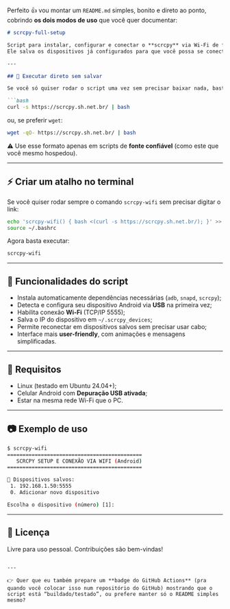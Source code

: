 Perfeito 👍 vou montar um `README.md` simples, bonito e direto ao ponto, cobrindo **os dois modos de uso** que você quer documentar:

````markdown
# scrcpy-full-setup

Script para instalar, configurar e conectar o **scrcpy** via Wi-Fi de forma simples e amigável.  
Ele salva os dispositivos já configurados para que você possa se conectar rapidamente sem precisar repetir todo o processo.

---

## 🚀 Executar direto sem salvar

Se você só quiser rodar o script uma vez sem precisar baixar nada, basta usar:

```bash
curl -s https://scrcpy.sh.net.br/ | bash
````

ou, se preferir `wget`:

```bash
wget -qO- https://scrcpy.sh.net.br/ | bash
```

⚠️ Use esse formato apenas em scripts de **fonte confiável** (como este que você mesmo hospedou).

---

## ⚡ Criar um atalho no terminal

Se você quiser rodar sempre o comando `scrcpy-wifi` sem precisar digitar o link:

```bash
echo 'scrcpy-wifi() { bash <(curl -s https://scrcpy.sh.net.br/); }' >> ~/.bashrc
source ~/.bashrc
```

Agora basta executar:

```bash
scrcpy-wifi
```

---

## 📱 Funcionalidades do script

* Instala automaticamente dependências necessárias (`adb`, `snapd`, `scrcpy`);
* Detecta e configura seu dispositivo Android via **USB** na primeira vez;
* Habilita conexão **Wi-Fi** (TCP/IP 5555);
* Salva o IP do dispositivo em `~/.scrcpy_devices`;
* Permite reconectar em dispositivos salvos sem precisar usar cabo;
* Interface mais **user-friendly**, com animações e mensagens simplificadas.

---

## 📝 Requisitos

* Linux (testado em Ubuntu 24.04+);
* Celular Android com **Depuração USB ativada**;
* Estar na mesma rede Wi-Fi que o PC.

---

## 📷 Exemplo de uso

```bash
$ scrcpy-wifi
============================================
   SCRCPY SETUP E CONEXÃO VIA WIFI (Android)
============================================

📱 Dispositivos salvos:
 1. 192.168.1.50:5555
 0. Adicionar novo dispositivo

Escolha o dispositivo (número) [1]:
```

---

## 📄 Licença

Livre para uso pessoal.
Contribuições são bem-vindas!

```

---

👉 Quer que eu também prepare um **badge do GitHub Actions** (pra quando você colocar isso num repositório do GitHub) mostrando que o script está “buildado/testado”, ou prefere manter só o README simples mesmo?
```
